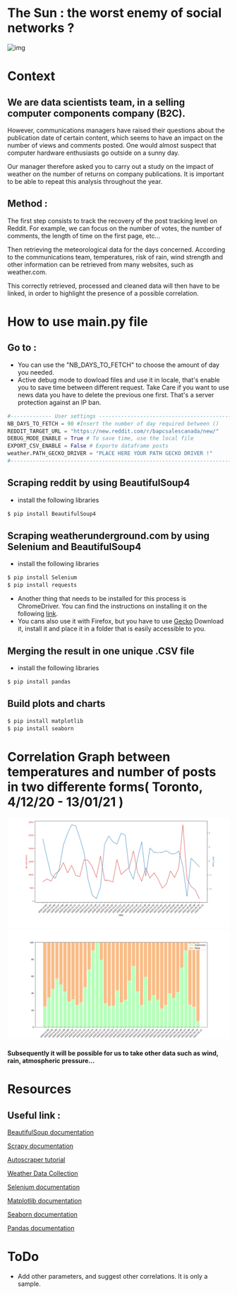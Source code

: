 # The Sun : the worst enemy of social networks ?


![img](https://external-content.duckduckgo.com/iu/?u=http%3A%2F%2Ffondation-valentin-ribet.org%2Fwp-content%2Fuploads%2F2016%2F12%2Flogo-simplon.gif&f=1&nofb=1.png)
 

# Context 

## We are data scientists team, in a selling computer components company (B2C). 


However, communications managers have raised their questions about the publication date of certain content, 
which seems to have an impact on the number of views and comments posted. One would almost suspect that computer hardware enthusiasts 
go outside on a sunny day.

Our manager therefore asked you to carry out a study on the impact of weather on the number of returns on company publications.
It is important to be able to repeat this analysis throughout the year.


## Method :

The first step consists to track the recovery of the post tracking level on Reddit. For example, we can focus on the number of votes,
the number of comments, the length of time on the first page, etc...

Then retrieving the meteorological data for the days concerned. According to the communications team, temperatures, risk of rain,
wind strength and other information can be retrieved from many websites, such as weather.com.

This correctly retrieved, processed and cleaned data will then have to be linked, in order to highlight the presence of a possible correlation.



# How to use main.py file

## Go to : 

- You can use the "NB_DAYS_TO_FETCH" to choose the amount of day you needed.
- Active debug mode to dowload files and use it in locale, that's enable you to save time between different request. Take Care if you want to use news data you have to delete the previous one first. That's a server protection against an IP ban.

```python
#------------- User settings ------------------------------------------------#
NB_DAYS_TO_FETCH = 90 #Insert the number of day required between ()
REDDIT_TARGET_URL = "https://new.reddit.com/r/bapcsalescanada/new/"
DEBUG_MODE_ENABLE = True # To save time, use the local file
EXPORT_CSV_ENABLE = False # Exporte dataframe posts
weather.PATH_GECKO_DRIVER = "PLACE HERE YOUR PATH GECKO DRIVER !"
#-----------------------------------------------------------------------------#
```


## Scraping reddit by using BeautifulSoup4

- install the following libraries
```bash
$ pip install BeautifulSoup4
```


## Scraping weatherunderground.com by using Selenium and BeautifulSoup4

- install the following libraries
```bash
$ pip install Selenium
$ pip install requests
```

- Another thing that needs to be installed for this process is ChromeDriver.
You can find the instructions on installing it on the following [link](https://chromedriver.chromium.org/downloads). 
- You cans also use it with Firefox, but you have to use [Gecko](https://github.com/mozilla/geckodriver/releases)
Download it, install it and place it in a folder that is easily accessible to you.


## Merging the result in one unique .CSV file

- install the following libraries
```bash
$ pip install pandas
```


## Build plots and charts

```bash
$ pip install matplotlib
$ pip install seaborn
```

#  Correlation Graph between temperatures and number of posts in two differente forms( Toronto, 4/12/20 - 13/01/21 )

![img](images/graphLines.png)
![img](images/graphBars.png)

#### Subsequently it will be possible for us to take other data such as wind, rain, atmospheric pressure... 


# Resources

## Useful link :

[BeautifulSoup documentation](https://www.crummy.com/software/BeautifulSoup/bs4/doc/)

[Scrapy documentation](https://scrapy.org/)

[Autoscraper tutorial](https://medium.com/better-programming/introducing-autoscraper-a-smart-fast-and-lightweight-web-scraper-for-python-20987f52c749)

[Weather Data Collection](https://towardsdatascience.com/weather-data-collection-web-scraping-using-python-a4189e7a2ee6)

[Selenium documentation ](https://www.selenium.dev/documentation/en/)

[Matplotlib documentation](https://matplotlib.org/)

[Seaborn documentation](https://seaborn.pydata.org/)

[Pandas documentation ](https://pandas.pydata.org/docs/)


# ToDo 

- Add other parameters, and suggest other correlations. It is only a sample.


